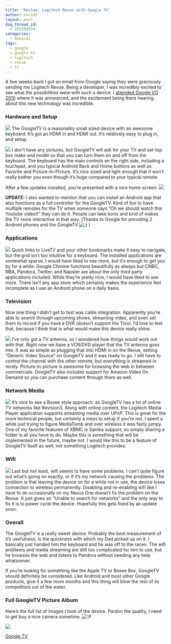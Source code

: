 ```yaml
---
title: 'Review: Logitech Revue with Google TV'
author: excid3
layout: post
dsq_thread_id:
  - 195298924
categories:
  - General
tags:
  - google
  - google tv
  - logitech
  - revue
  - tv
---
```

A few weeks back I got an email from Google saying they were graciously sending me Logitech Revue. Being a developer, I was incredibly excited to see what the possibilities were with such a device. I [attended Google I/O 2010][1] where it was announced, and the excitement being there hearing about this new technology was incredible.

### Hardware and Setup

![][2]
The GoogleTV is a reasonably small sized device with an awesome keyboard. It’s got an HDMI in and HDMI out. It’s relatively easy to plug in, and setup.

![][3]
I don’t have any pictures, but GoogleTV will ask for your TV and set-top box make and model so that you can turn them on and off from the keyboard. The keyboard has the main controls on the right side, including a touchpad, and you typical Android Back and Home buttons as well as Favorite and Picture-In-Picture. It’s nice sized and light enough that it won’t really bother you even though it’s huge compared to your typical remote.

After a few updates installed, you’re presented with a nice home screen:
![][4]

**UPDATE:** I also wanted to mention that you can install an Android app that also functions as a full controller for the GoogleTV. Kind of fun to have multiple remotes for the TV when someone says “Oh we should watch this Youtube video!!” they can do it. People can take turns and kind of makes the TV more interactive in that way. (Thanks to Google for providing 2 Android phones and the GoogleTV ![;\)][5] )


### Applications

![][6]
Quick links to LiveTV and your other bookmarks make it easy to navigate, but the grid isn’t too intuitive for a keyboard. The installed applications are somewhat sparse. I would have liked to see more, but it’s enough to get you by for a while. Google Chrome functions beautifully as always but CNBC, NBA, Pandora, Twitter, and Napster are about the only third party applications included. While they’re pretty nice, I would have liked to see more. There isn’t any app store which certainly makes the experience feel incomplete as I use an Android phone on a daily basis.

### Television

Now one thing I didn’t get to test was cable integration. Apparently you’re able to search through upcoming shows, streaming video, and even set them to record if you have a DVR (doesn’t support the Tivo). I’d love to test that, because I think that is what would make this device really shine.

![][7]
I’ve only got a TV antenna, so I wondered how things would work out with that. Right now we have a VCR/DVD player that the TV antenna goes into. It was as simple as plugging that into HDMI in on the Revue, setting “Generic Video Source” on GoogleTV and it was ready to go. I still have to control the channel with the other remote, but everything is streamed in nicely. Picture-in-picture is awesome for browsing the web in between commercials. GoogleTV also includes support for Amazon Video On Demand so you can purchase content through there as well.

### Network Media

![][8]
It’s nice to see a Boxee style approach, as GoogleTV has a lot of online TV networks like Revision3. Along with online content, the Logitech Media Player application supports streaming media over UPnP. This is great for the more technical people, but certainly a mess to setup if you’re not. I spent a while just trying to figure MediaTomb and over wireless it was fairly jumpy. One of my favorite features of XBMC is Samba support, so simply sharing a folder is all you have to do. Maybe this is something that will be implemented in the future, maybe not. I would like this to be a feature of GoogleTV itself as well, not something Logitech provides.

### Wifi

![][9]
Last but not least, wifi seems to have some problems. I can’t quite figure out what’s going on exactly, or if it’s my network causing the problems. The problem is that leaving the device on for a while not in use, the device loses connection to wireless permanently. Disabling and re-enabling wifi like I have to do occasionally on my Nexus One doesn’t fix the problem on the Revue. It just gives an “Unable to search for networks” and the only way to fix it is to power cycle the device. Hopefully this gets fixed by an update soon.

### Overall

The GoogleTV is a really sweet device. Probably the best measurement of it’s usefulness, is the quickness with which my Dad picked up on it. I basically just handed him the keyboard and he was off to the races. The wifi problems and media streaming are still too complicated for him to use, but he browses the web and listens to Pandora without needing any help whatsoever.

If you’re looking for something like the Apple TV or Boxee Box, GoogleTV should definitely be considered. Like Android and most other Google products, give it a few more months and this thing will blow the rest of its competitors out of the water.

### Full GoogleTV Picture Album

Here’s the full list of images I took of the device. Pardon the quality, I need to get buy a nice camera sometime. ![:P][10]

![][11]

[Google TV][12]

   [1]: http://picasaweb.google.com/EXCiD3/GoogleIO2010
   [2]: http://lh6.ggpht.com/_J8yrsccZOTw/TQvY92LTeKI/AAAAAAAAAjc/MMfgca3TvqQ/s144/IMG_20101217_153348.jpg
   [3]: http://lh4.ggpht.com/_J8yrsccZOTw/TQvYCZM7kuI/AAAAAAAAAjM/GZqGj4L9TyM/s144/IMG_20101217_153231.jpg
   [4]: http://lh3.ggpht.com/_J8yrsccZOTw/TREDLUmoBeI/AAAAAAAAAkk/ZopIwKTa0GI/s144/IMG_20101221_133059.jpg
   [5]: http://excid3.com/blog/wp-includes/images/smilies/icon_wink.gif
   [6]: http://lh3.ggpht.com/_J8yrsccZOTw/TREBl6LKJRI/AAAAAAAAAkE/91GxTb0VSNw/s144/IMG_20101221_132636.jpg
   [7]: http://lh4.ggpht.com/_J8yrsccZOTw/TREDwOR2qXI/AAAAAAAAAlA/cCFMqLBrBYI/s144/IMG_20101221_133219.jpg
   [8]: http://lh6.ggpht.com/_J8yrsccZOTw/TRECEHQk0VI/AAAAAAAAAkM/KgjJI1EwVV4/s144/IMG_20101221_132826.jpg
   [9]: http://lh5.ggpht.com/_J8yrsccZOTw/TREB1WQ6v5I/AAAAAAAAAkI/Ge97rttnOqc/s144/IMG_20101221_132757.jpg
   [10]: http://excid3.com/blog/wp-includes/images/smilies/icon_razz.gif
   [11]: http://lh3.ggpht.com/_J8yrsccZOTw/TQvXxY8XWrE/AAAAAAAAAlI/5OJcygTPYUA/s160-c/GoogleTV.jpg
   [12]: http://picasaweb.google.com/EXCiD3/GoogleTV?feat=embedwebsite
